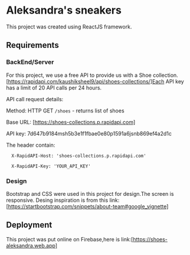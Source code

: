 # Aleksandra's sneakers 

This project was created using ReactJS framework.

## Requirements

### BackEnd/Server
For this project, we use a free API to provide us with a Shoe collection.[https://rapidapi.com/kaushiksheel9/api/shoes-collections/]Each API key has a limit of 20 API calls per 24 hours.


API call request details:

Method: HTTP GET `/shoes` - returns list of shoes

Base URL: [https://shoes-collections.p.rapidapi.com]

API key: 7d647b9184msh5b3e1f1fbae0e80p1591a6jsnb869ef4a2d1c

The header contain:

      X-RapidAPI-Host: 'shoes-collections.p.rapidapi.com'
  
      X-RapidAPI-Key: 'YOUR_API_KEY'
  

### Design
Bootstrap and CSS were used in this project for design.The screen is responsive.
Desing inspiration is from this link: [https://startbootstrap.com/snippets/about-team#google_vignette]


## Deployment
  This project was put online on Firebase,here is link:[https://shoes-aleksandra.web.app]
